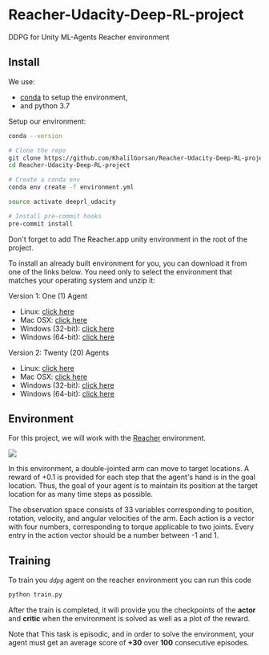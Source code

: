 # Reacher-Udacity-Deep-RL-project
DDPG for Unity ML-Agents Reacher environment

Install
--------------------------------------------------------------------------------
We use:
- [conda](https://docs.conda.io/projects/conda/en/latest/user-guide/install/index.html)
  to setup the environment,
- and python 3.7

Setup our environment:
```bash
conda --version

# Clone the repo
git clone https://github.com/KhalilGorsan/Reacher-Udacity-Deep-RL-project.git
cd Reacher-Udacity-Deep-RL-project

# Create a conda env
conda env create -f environment.yml

source activate deeprl_udacity

# Install pre-commit hooks
pre-commit install
```
Don't forget to add The Reacher.app unity environment in the root of the project.

To install an already built environment for you, you can download it from one
of the links below. You need only to select the environment that matches your operating
system and unzip it:

Version 1: One (1) Agent
- Linux: [click here](https://s3-us-west-1.amazonaws.com/udacity-drlnd/P2/Reacher/one_agent/Reacher_Linux.zip)
- Mac OSX: [click here](https://s3-us-west-1.amazonaws.com/udacity-drlnd/P2/Reacher/one_agent/Reacher.app.zip)
- Windows (32-bit): [click here](https://s3-us-west-1.amazonaws.com/udacity-drlnd/P2/Reacher/one_agent/Reacher_Windows_x86.zip)
- Windows (64-bit): [click here](https://s3-us-west-1.amazonaws.com/udacity-drlnd/P2/Reacher/one_agent/Reacher_Windows_x86_64.zip)

Version 2: Twenty (20) Agents
- Linux: [click here](https://s3-us-west-1.amazonaws.com/udacity-drlnd/P2/Reacher/Reacher_Linux.zip)
- Mac OSX: [click here](https://s3-us-west-1.amazonaws.com/udacity-drlnd/P2/Reacher/Reacher.app.zip)
- Windows (32-bit): [click here](https://s3-us-west-1.amazonaws.com/udacity-drlnd/P2/Reacher/Reacher_Windows_x86.zip)
- Windows (64-bit): [click here](https://s3-us-west-1.amazonaws.com/udacity-drlnd/P2/Reacher/Reacher_Windows_x86_64.zip)

Environment
--------------------------------------------------------------------------------
For this project, we will work with the [Reacher](https://github.com/Unity-Technologies/ml-agents/blob/master/docs/Learning-Environment-Examples.md#reacher) environment.

![](https://user-images.githubusercontent.com/10624937/43851024-320ba930-9aff-11e8-8493-ee547c6af349.gif)

In this environment, a double-jointed arm can move to target locations. A reward of +0.1 is provided for each step that the agent's hand is in the goal location. Thus, the goal of your agent is to maintain its position at the target location for as many time steps as possible.

The observation space consists of 33 variables corresponding to position, rotation, velocity, and angular velocities of the arm. Each action is a vector with four numbers, corresponding to torque applicable to two joints. Every entry in the action vector should be a number between -1 and 1.

Training
--------------------------------------------------------------------------------
To train you _`ddpg`_ agent on the reacher environment you can run this code
```bash
python train.py
```

After the train is completed, it will provide you the checkpoints of the **actor** and **critic** when the environment is solved as well as a plot of the reward.

Note that This task is episodic, and in order to solve the environment, your agent must get an average score of **+30** over **100** consecutive episodes.

